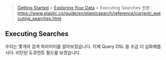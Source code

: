 > [Getting Started](https://github.com/sungjunyoung/elasticsearch_doc_ko/tree/master/1.%20Getting%20Started) > [Exploring Your Data](https://github.com/sungjunyoung/elasticsearch_doc_ko/tree/master/1.%20Getting%20Started/5.%20Exploring%20Your%20Data) > Executing Searches
> 원본 : https://www.elastic.co/guide/en/elasticsearch/reference/current/_executing_searches.html

## Executing Searches

우리는 몇개의 검색 파라미터를 알아보았습니다. 이제 Query DSL 을 조금 더 심화해봅시다. 리턴된 도큐먼트 필드를 보겠습니다.
